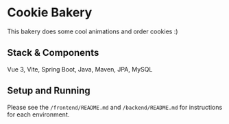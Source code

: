 # Cookie Bakery

This bakery does some cool animations and order cookies :)

## Stack & Components

Vue 3, Vite, Spring Boot, Java, Maven, JPA, MySQL

## Setup and Running

Please see the `/frontend/README.md` and `/backend/README.md` for instructions for each environment.
